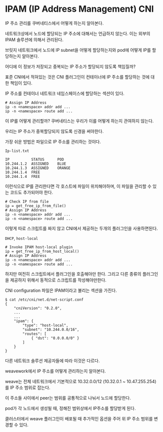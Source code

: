# IPAM (IP Address Management) CNI
IP 주소 관리를 쿠버네티스에서 어떻게 하는지 알아본다.

네트워크상에서 노드에 할당되는 IP 주소에 대해서는 언급하지 않는다. 이는 외부의 IPAM 솔루션에 의해서 관리된다.

브릿지 네트워크에서 노드에 IP subnet을 어떻게 할당하는지와 pod에 어떻게 IP를 할당하는지 알아본다.

어디에 이 정보가 저장되고 중복되는 IP 주소가 할당되지 않도록 책임질까?

표준 CNI에서 적혀있는 것은 CNI 플러그인이 컨테이너에 IP 주소를 할당하는 것에 대한 책임이 있다.

IP 주소를 컨테이너 네트워크 네임스페이스에 할당하는 섹션이 있다.

```
# Assign IP Address
ip -n <namespace> addr add ...
ip -n <namespace> route add ...
```

이 IP를 어떻게 관리할까? 쿠버네티스는 우리가 이를 어떻게 하는지 관여하지 않는다.

우리는 IP 주소가 중복할당되지 않도록 신경을 써야한다.

가장 쉬운 방법은 파일으로 IP 주소를 관리하는 것이다.

`Ip-list.txt`
```
IP          STATUS      POD
10.244.1.2  ASSIGNED    BLUE
10.244.1.3  ASSIGNED    ORANGE
10.244.1.4  FREE
10.244.1.4  FREE
```

이런식으로 IP를 관리한다면 각 호스트에 파일이 위치해야하며, 이 파일을 관리할 수 있는 코드도 추가되어야 한다.

```
# Check IP from file
ip = get_free_ip_from_file()
# Assign IP Address
ip -n <namespace> addr add ...
ip -n <namespace> route add ...
```

이렇게 따로 스크립트를 짜지 않고 CNI에서 제공하는 두개의 플러그인을 사용하면된다.

`DHCP`, `host-local`

```
# Invoke IPAM host-local plugin
ip = get_free_ip_from_host_local()
# Assign IP Address
ip -n <namespace> addr add ...
ip -n <namespace> route add ...
```

하지만 여전히 스크립트에서 플러그인을 호출해야만 한다. 그리고 다른 종류의 플러그인을 제공하지 위해서 동적으로 스크립트를 작성해야만한다.

CNI configuration 파일은 IPAM이라고 불리는 섹션을 가진다.

```
$ cat /etc/cni/net.d/net-script.conf
{
    "cniVersion": "0.2.0",
    ...
    ...
    "ipam": {
        "type": "host-local",
        "subnet": "10.244.0.0/16",
        "routes": [
            { "dst": "0.0.0.0/0" }
        ]
    }
}
```
다른 네트워크 솔루션 제공자들에 따라 이것은 다르다.

weavework에서 IP 주소를 어떻게 관리하는지 알아본다.

weave는 전체 네트워크에서 기본적으로 10.32.0.0/12 (10.32.0.1 ~ 10.47.255.254)를 IP 주소 범위로 잡는다.

이 주소들 사이에서 peer는 범위를 공통적으로 나눠서 노드에 할당한다.

pod가 각 노드에서 생성될 때, 정해진 범위상에서 IP주소를 할당받게 된다.

클러스터에서 weave 플러그인이 배포될 때 추가적인 옵션을 주어 위 IP 주소 범위를 변경할 수 있다.
